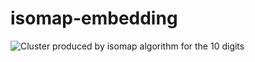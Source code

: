 # isomap-embedding
![Cluster produced by isomap algorithm for the 10 digits](https://github.com/IkeKobby/isomap-embedding/edit/main/embedding.png)
